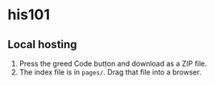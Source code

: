 # his101

## Local hosting

1. Press the greed Code button and download as a ZIP file.
2. The index file is in `pages/`. Drag that file into a browser.
